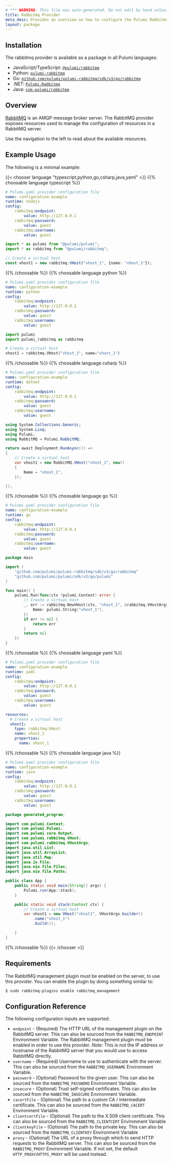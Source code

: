 ```yaml
---
# *** WARNING: This file was auto-generated. Do not edit by hand unless you're certain you know what you are doing! ***
title: Rabbitmq Provider
meta_desc: Provides an overview on how to configure the Pulumi Rabbitmq provider.
layout: package
---
```

## Installation

The rabbitmq provider is available as a package in all Pulumi languages:

* JavaScript/TypeScript: [`@pulumi/rabbitmq`](https://www.npmjs.com/package/@pulumi/rabbitmq)
* Python: [`pulumi-rabbitmq`](https://pypi.org/project/pulumi-rabbitmq/)
* Go: [`github.com/pulumi/pulumi-rabbitmq/sdk/v3/go/rabbitmq`](https://github.com/pulumi/pulumi-rabbitmq)
* .NET: [`Pulumi.Rabbitmq`](https://www.nuget.org/packages/Pulumi.Rabbitmq)
* Java: [`com.pulumi/rabbitmq`](https://central.sonatype.com/artifact/com.pulumi/rabbitmq)
## Overview

[RabbitMQ](http://www.rabbitmq.com) is an AMQP message broker server. The
RabbitMQ provider exposes resources used to manage the configuration of
resources in a RabbitMQ server.

Use the navigation to the left to read about the available resources.
## Example Usage

The following is a minimal example:

{{< chooser language "typescript,python,go,csharp,java,yaml" >}}
{{% choosable language typescript %}}
```yaml
# Pulumi.yaml provider configuration file
name: configuration-example
runtime: nodejs
config:
    rabbitmq:endpoint:
        value: http://127.0.0.1
    rabbitmq:password:
        value: guest
    rabbitmq:username:
        value: guest

```
```typescript
import * as pulumi from "@pulumi/pulumi";
import * as rabbitmq from "@pulumi/rabbitmq";

// Create a virtual host
const vhost1 = new rabbitmq.VHost("vhost_1", {name: "vhost_1"});
```
{{% /choosable %}}
{{% choosable language python %}}
```yaml
# Pulumi.yaml provider configuration file
name: configuration-example
runtime: python
config:
    rabbitmq:endpoint:
        value: http://127.0.0.1
    rabbitmq:password:
        value: guest
    rabbitmq:username:
        value: guest

```
```python
import pulumi
import pulumi_rabbitmq as rabbitmq

# Create a virtual host
vhost1 = rabbitmq.VHost("vhost_1", name="vhost_1")
```
{{% /choosable %}}
{{% choosable language csharp %}}
```yaml
# Pulumi.yaml provider configuration file
name: configuration-example
runtime: dotnet
config:
    rabbitmq:endpoint:
        value: http://127.0.0.1
    rabbitmq:password:
        value: guest
    rabbitmq:username:
        value: guest

```
```csharp
using System.Collections.Generic;
using System.Linq;
using Pulumi;
using RabbitMQ = Pulumi.RabbitMQ;

return await Deployment.RunAsync(() =>
{
    // Create a virtual host
    var vhost1 = new RabbitMQ.VHost("vhost_1", new()
    {
        Name = "vhost_1",
    });

});

```
{{% /choosable %}}
{{% choosable language go %}}
```yaml
# Pulumi.yaml provider configuration file
name: configuration-example
runtime: go
config:
    rabbitmq:endpoint:
        value: http://127.0.0.1
    rabbitmq:password:
        value: guest
    rabbitmq:username:
        value: guest

```
```go
package main

import (
	"github.com/pulumi/pulumi-rabbitmq/sdk/v3/go/rabbitmq"
	"github.com/pulumi/pulumi/sdk/v3/go/pulumi"
)

func main() {
	pulumi.Run(func(ctx *pulumi.Context) error {
		// Create a virtual host
		_, err := rabbitmq.NewVHost(ctx, "vhost_1", &rabbitmq.VHostArgs{
			Name: pulumi.String("vhost_1"),
		})
		if err != nil {
			return err
		}
		return nil
	})
}
```
{{% /choosable %}}
{{% choosable language yaml %}}
```yaml
# Pulumi.yaml provider configuration file
name: configuration-example
runtime: yaml
config:
    rabbitmq:endpoint:
        value: http://127.0.0.1
    rabbitmq:password:
        value: guest
    rabbitmq:username:
        value: guest

```
```yaml
resources:
  # Create a virtual host
  vhost1:
    type: rabbitmq:VHost
    name: vhost_1
    properties:
      name: vhost_1
```
{{% /choosable %}}
{{% choosable language java %}}
```yaml
# Pulumi.yaml provider configuration file
name: configuration-example
runtime: java
config:
    rabbitmq:endpoint:
        value: http://127.0.0.1
    rabbitmq:password:
        value: guest
    rabbitmq:username:
        value: guest

```
```java
package generated_program;

import com.pulumi.Context;
import com.pulumi.Pulumi;
import com.pulumi.core.Output;
import com.pulumi.rabbitmq.VHost;
import com.pulumi.rabbitmq.VHostArgs;
import java.util.List;
import java.util.ArrayList;
import java.util.Map;
import java.io.File;
import java.nio.file.Files;
import java.nio.file.Paths;

public class App {
    public static void main(String[] args) {
        Pulumi.run(App::stack);
    }

    public static void stack(Context ctx) {
        // Create a virtual host
        var vhost1 = new VHost("vhost1", VHostArgs.builder()
            .name("vhost_1")
            .build());

    }
}
```
{{% /choosable %}}
{{< /chooser >}}
## Requirements

The RabbitMQ management plugin must be enabled on the server, to use this provider. You can
enable the plugin by doing something similar to:

```
$ sudo rabbitmq-plugins enable rabbitmq_management
```
## Configuration Reference

The following configuration inputs are supported:

* `endpoint` - (Required) The HTTP URL of the management plugin on the
  RabbitMQ server. This can also be sourced from the `RABBITMQ_ENDPOINT`
  Environment Variable. The RabbitMQ management plugin *must* be enabled in order
  to use this provider. *Note*: This is not the IP address or hostname of the
  RabbitMQ server that you would use to access RabbitMQ directly.
* `username` - (Required) Username to use to authenticate with the server.
  This can also be sourced from the `RABBITMQ_USERNAME` Environment Variable.
* `password` - (Optional) Password for the given user. This can also be sourced
  from the `RABBITMQ_PASSWORD` Environment Variable.
* `insecure` - (Optional) Trust self-signed certificates. This can also be sourced
  from the `RABBITMQ_INSECURE` Environment Variable.
* `cacertFile` - (Optional) The path to a custom CA / intermediate certificate.
  This can also be sourced from the `RABBITMQ_CACERT` Environment Variable.
* `clientcertFile` - (Optional) The path to the X.509 client certificate.
  This can also be sourced from the `RABBITMQ_CLIENTCERT` Environment Variable
* `clientkeyFile` - (Optional) The path to the private key.
  This can also be sourced from the `RABBITMQ_CLIENTKEY` Environment Variable
* `proxy` - (Optional) The URL of a proxy through which to send HTTP requests to
  the RabbitMQ server. This can also be sourced from the `RABBITMQ_PROXY`
  Environment Variable. If not set, the default `HTTP_PROXY`/`HTTPS_PROXY` will
  be used instead.